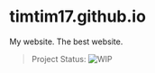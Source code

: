 timtim17.github.io
==================

My website. The best website.

> Project Status: <span id="vertical-align: middle">![WIP](https://raw.github.com/timtim17/timtim17.github.io/status-icons/images/status_icon_wip.png)</span>
